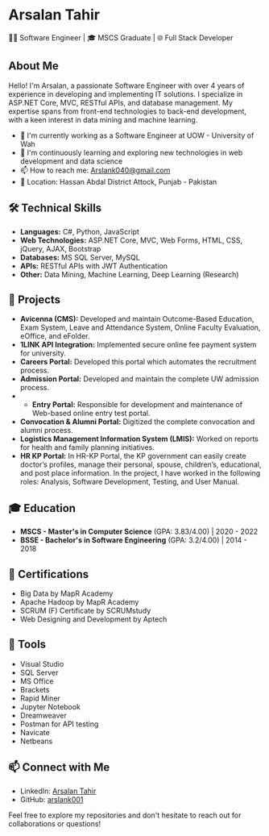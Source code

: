 # Arsalan Tahir

👨‍💻 Software Engineer | 🎓 MSCS Graduate | 🌐 Full Stack Developer

## About Me

Hello! I'm Arsalan, a passionate Software Engineer with over 4 years of experience in developing and implementing IT solutions. I specialize in ASP.NET Core, MVC, RESTful APIs, and database management. My expertise spans from front-end technologies to back-end development, with a keen interest in data mining and machine learning.

- 🔭 I'm currently working as a Software Engineer at UOW - University of Wah
- 🌱 I'm continuously learning and exploring new technologies in web development and data science
- 📫 How to reach me: Arslank040@gmail.com
- 📍 Location: Hassan Abdal District Attock, Punjab - Pakistan

## 🛠 Technical Skills

- **Languages:** C#, Python, JavaScript
- **Web Technologies:** ASP.NET Core, MVC, Web Forms, HTML, CSS, jQuery, AJAX, Bootstrap
- **Databases:** MS SQL Server, MySQL
- **APIs:** RESTful APIs with JWT Authentication
- **Other:** Data Mining, Machine Learning, Deep Learning (Research)

## 🚀 Projects

- **Avicenna (CMS):** Developed and maintain Outcome-Based Education, Exam System, Leave and Attendance System, Online Faculty Evaluation, eOffice, and eFolder.
- **1LINK API Integration:** Implemented secure online fee payment system for university.
- **Careers Portal:** Developed this portal which automates the recruitment process. 
- **Admission Portal:** Developed and maintain the complete UW admission process.
- - **Entry Portal:** Responsible for development and maintenance of Web-based online entry test portal. 
- **Convocation & Alumni Portal:** Digitized the complete convocation and alumni process.
- **Logistics Management Information System (LMIS):** Worked on reports for health and family planning initiatives.
- **HR KP Portal:** In HR-KP Portal, the KP government can easily create doctor’s profiles, manage their personal, spouse, children’s, 
educational, and post place information. In the project, I have worked in the following roles: Analysis, Software 
Development, Testing, and User Manual.


## 🎓 Education

- **MSCS - Master's in Computer Science** (GPA: 3.83/4.00) | 2020 - 2022
- **BSSE - Bachelor's in Software Engineering** (GPA: 3.2/4.00) | 2014 - 2018

## 📜 Certifications

- Big Data by MapR Academy
- Apache Hadoop by MapR Academy
- SCRUM (F) Certificate by SCRUMstudy
- Web Designing and Development by Aptech

## 📜 Tools

- Visual Studio
- SQL Server
- MS Office
- Brackets
- Rapid Miner 
- Jupyter Notebook
- Dreamweaver
- Postman for API testing
- Navicate
- Netbeans


## 📫 Connect with Me

- LinkedIn: [Arsalan Tahir](http://www.linkedin.com/in/arsalan-tahir-a500ab16b)
- GitHub: [arslank001](https://github.com/arslank001)

Feel free to explore my repositories and don't hesitate to reach out for collaborations or questions!
